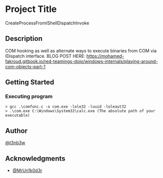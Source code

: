 # Project Title

CreateProcessFromIShellDispatchInvoke

## Description

COM hooking as well as alternate ways to execute binaries from COM via IDispatch interface.
BLOG POST HERE: https://mohamed-fakroud.gitbook.io/red-teamings-dojo/windows-internals/playing-around-com-objects-part-1

## Getting Started

### Executing program
```
> gcc .\comfunc.c -o com.exe -lole32 -luuid -loleaut32
> .\com.exe C:\Windows\System32\calc.exe (The absolute path of your executable)
```

## Author
[@t3nb3w](https://twitter.com/T3nb3w)

## Acknowledgments
* [@MrUn1k0d3r](https://twitter.com/MrUn1k0d3r)
